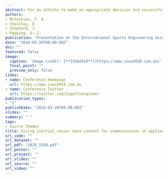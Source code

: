 ```yaml
---
abstract: For an athlete to make an appropriate decision and successfully perform a skill, they need to perceive opportunities for action by visually exploring their environment. The head movements that support visual exploration can easily and accurately be recorded using Micro-Electro- Mechanical Systems (MEMS) Inertial Measurement Units (IMU) in research and applied settings. However, for IMU technology to be effective in applied settings, practitioners need to be able to communicate data to coaches and players. This paper presents methods of visualising and communicating exploratory head movement data, with the aim of giving a better understanding of (a) individual differences in exploratory action, and (b) how IMUs can be used in applied settings to assess and monitor visual exploratory action.
authors:
- McGuckian, T. B.
- Chalkley, D.
- Shepherd, J.
- Pepping, G.-J.
publication: 'Presentation at the International Sports Engineering Association conference, Brisbane, Australia, 2018'
date: "2018-03-26T00:00:00Z"
doi: ""
featured: false
image:
  caption: 'Image credit: [**ISEA2018**](https://www.isea2018.com.au)'
  focal_point: ""
  preview_only: false
links:
- name: Conference Homepage
  url: https://www.isea2018.com.au
- name: Conference Twitter
  url: https://twitter.com/Isportsengineer
publication_types:
- "1"
publishDate: "2018-03-26T00:00:00Z"
slides: ""
summary: " "
tags:
- Source Themes
title: Giving inertial sensor data context for communication in applied settings. An example of visual exploration in football
url_code: ""
url_dataset: ""
url_pdf: "2018_ISEA.pdf"
url_poster: ""
url_project: ""
url_slides: ""
url_source: ""
url_video: ""
---
```


